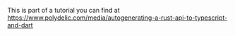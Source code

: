 This is part of a tutorial you can find at https://www.polydelic.com/media/autogenerating-a-rust-api-to-typescript-and-dart
